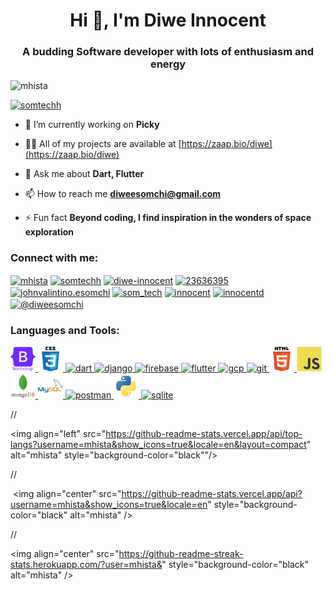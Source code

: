 <h1 align="center">Hi 👋, I'm Diwe Innocent</h1>
<h3 align="center">A budding Software developer with lots of enthusiasm and energy</h3>

<p align="left"> <img src="https://komarev.com/ghpvc/?username=mhista&label=Profile%20views&color=0e75b6&style=flat" alt="mhista" /> </p>

<p align="left"> <a href="https://twitter.com/somtechh" target="blank"><img src="https://img.shields.io/twitter/follow/somtechh?logo=twitter&style=for-the-badge" alt="somtechh" /></a> </p>

- 🔭 I’m currently working on **Picky**

- 👨‍💻 All of my projects are available at [https://zaap.bio/diwe](https://zaap.bio/diwe)

- 💬 Ask me about **Dart, Flutter**

- 📫 How to reach me **diweesomchi@gmail.com**

- ⚡ Fun fact **Beyond coding, I find inspiration in the wonders of space exploration**

<h3 align="left">Connect with me:</h3>
<p align="left">
<a href="https://dev.to/mhista" target="blank"><img align="center" src="https://raw.githubusercontent.com/rahuldkjain/github-profile-readme-generator/master/src/images/icons/Social/devto.svg" alt="mhista" height="30" width="40" /></a>
<a href="https://twitter.com/somtechh" target="blank"><img align="center" src="https://raw.githubusercontent.com/rahuldkjain/github-profile-readme-generator/master/src/images/icons/Social/twitter.svg" alt="somtechh" height="30" width="40" /></a>
<a href="https://linkedin.com/in/diwe-innocent" target="blank"><img align="center" src="https://raw.githubusercontent.com/rahuldkjain/github-profile-readme-generator/master/src/images/icons/Social/linked-in-alt.svg" alt="diwe-innocent" height="30" width="40" /></a>
<a href="https://stackoverflow.com/users/23636395" target="blank"><img align="center" src="https://raw.githubusercontent.com/rahuldkjain/github-profile-readme-generator/master/src/images/icons/Social/stack-overflow.svg" alt="23636395" height="30" width="40" /></a>
<a href="https://fb.com/johnvalintino.esomchi" target="blank"><img align="center" src="https://raw.githubusercontent.com/rahuldkjain/github-profile-readme-generator/master/src/images/icons/Social/facebook.svg" alt="johnvalintino.esomchi" height="30" width="40" /></a>
<a href="https://instagram.com/som_tech" target="blank"><img align="center" src="https://raw.githubusercontent.com/rahuldkjain/github-profile-readme-generator/master/src/images/icons/Social/instagram.svg" alt="som_tech" height="30" width="40" /></a>
<a href="https://dribbble.com/innocent" target="blank"><img align="center" src="https://raw.githubusercontent.com/rahuldkjain/github-profile-readme-generator/master/src/images/icons/Social/dribbble.svg" alt="innocent" height="30" width="40" /></a>
<a href="https://www.behance.net/innocentd" target="blank"><img align="center" src="https://raw.githubusercontent.com/rahuldkjain/github-profile-readme-generator/master/src/images/icons/Social/behance.svg" alt="innocentd" height="30" width="40" /></a>
<a href="https://medium.com/@diweesomchi" target="blank"><img align="center" src="https://raw.githubusercontent.com/rahuldkjain/github-profile-readme-generator/master/src/images/icons/Social/medium.svg" alt="@diweesomchi" height="30" width="40" /></a>
</p>

<h3 align="left">Languages and Tools:</h3>
<p align="left"> <a href="https://getbootstrap.com" target="_blank" rel="noreferrer"> <img src="https://raw.githubusercontent.com/devicons/devicon/master/icons/bootstrap/bootstrap-plain-wordmark.svg" alt="bootstrap" width="40" height="40"/> </a> <a href="https://www.w3schools.com/css/" target="_blank" rel="noreferrer"> <img src="https://raw.githubusercontent.com/devicons/devicon/master/icons/css3/css3-original-wordmark.svg" alt="css3" width="40" height="40"/> </a> <a href="https://dart.dev" target="_blank" rel="noreferrer"> <img src="https://www.vectorlogo.zone/logos/dartlang/dartlang-icon.svg" alt="dart" width="40" height="40"/> </a> <a href="https://www.djangoproject.com/" target="_blank" rel="noreferrer"> <img src="https://cdn.worldvectorlogo.com/logos/django.svg" alt="django" width="40" height="40"/> </a> <a href="https://firebase.google.com/" target="_blank" rel="noreferrer"> <img src="https://www.vectorlogo.zone/logos/firebase/firebase-icon.svg" alt="firebase" width="40" height="40"/> </a> <a href="https://flutter.dev" target="_blank" rel="noreferrer"> <img src="https://www.vectorlogo.zone/logos/flutterio/flutterio-icon.svg" alt="flutter" width="40" height="40"/> </a> <a href="https://cloud.google.com" target="_blank" rel="noreferrer"> <img src="https://www.vectorlogo.zone/logos/google_cloud/google_cloud-icon.svg" alt="gcp" width="40" height="40"/> </a> <a href="https://git-scm.com/" target="_blank" rel="noreferrer"> <img src="https://www.vectorlogo.zone/logos/git-scm/git-scm-icon.svg" alt="git" width="40" height="40"/> </a> <a href="https://www.w3.org/html/" target="_blank" rel="noreferrer"> <img src="https://raw.githubusercontent.com/devicons/devicon/master/icons/html5/html5-original-wordmark.svg" alt="html5" width="40" height="40"/> </a> <a href="https://developer.mozilla.org/en-US/docs/Web/JavaScript" target="_blank" rel="noreferrer"> <img src="https://raw.githubusercontent.com/devicons/devicon/master/icons/javascript/javascript-original.svg" alt="javascript" width="40" height="40"/> </a> <a href="https://www.mongodb.com/" target="_blank" rel="noreferrer"> <img src="https://raw.githubusercontent.com/devicons/devicon/master/icons/mongodb/mongodb-original-wordmark.svg" alt="mongodb" width="40" height="40"/> </a> <a href="https://www.mysql.com/" target="_blank" rel="noreferrer"> <img src="https://raw.githubusercontent.com/devicons/devicon/master/icons/mysql/mysql-original-wordmark.svg" alt="mysql" width="40" height="40"/> </a> <a href="https://postman.com" target="_blank" rel="noreferrer"> <img src="https://www.vectorlogo.zone/logos/getpostman/getpostman-icon.svg" alt="postman" width="40" height="40"/> </a> <a href="https://www.python.org" target="_blank" rel="noreferrer"> <img src="https://raw.githubusercontent.com/devicons/devicon/master/icons/python/python-original.svg" alt="python" width="40" height="40"/> </a> <a href="https://www.sqlite.org/" target="_blank" rel="noreferrer"> <img src="https://www.vectorlogo.zone/logos/sqlite/sqlite-icon.svg" alt="sqlite" width="40" height="40"/> </a> </p>

// <p><img align="left" src="https://github-readme-stats.vercel.app/api/top-langs?username=mhista&show_icons=true&locale=en&layout=compact" alt="mhista" style="background-color="black""/></p>

// <p>&nbsp;<img align="center" src="https://github-readme-stats.vercel.app/api?username=mhista&show_icons=true&locale=en" style="background-color="black" alt="mhista" /></p>

// <p><img align="center" src="https://github-readme-streak-stats.herokuapp.com/?user=mhista&" style="background-color="black" alt="mhista" /></p>
